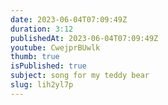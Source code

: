 ```yaml
---
date: 2023-06-04T07:09:49Z
duration: 3:12
publishedAt: 2023-06-04T07:09:49Z
youtube: CwejprBUwlk
thumb: true
isPublished: true
subject: song for my teddy bear
slug: lih2yl7p
---
```


